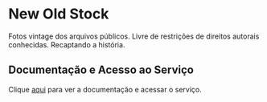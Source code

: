 # New Old Stock

Fotos vintage dos arquivos públicos. Livre de restrições de direitos autorais conhecidas. Recaptando a história.

## Documentação e Acesso ao Serviço

Clique [aqui](https://nos.twnsnd.co) para ver a documentação e acessar o serviço.